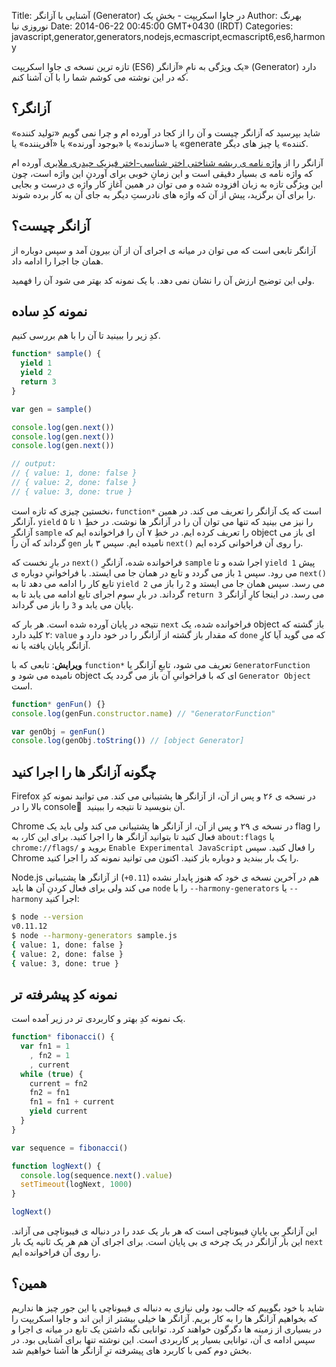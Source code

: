 Title: آشنایی با آزانگر (Generator) در جاوا اسکریپت - بخشِ یک
Author: بهرنگ نوروزی نیا
Date: 2014-06-22 00:45:00 GMT+0430 (IRDT)
Categories: javascript,generator,generators,nodejs,ecmascript,ecmascript6,es6,harmony

تازه ترین نسخه ی جاوا اسکریپت (ES6) یک ویژگی به نامِ «آزانگر» (Generator) دارد که در این نوشته می کوشم شما را با آن آشنا کنم.

## آزانگر؟

شاید بپرسید که آزانگر چیست و آن را از کجا در آورده ام و چرا نمی گویم «تولید کننده» یا «سازنده» یا «بوجود آورنده» یا «آفریننده» یا «generate کننده» یا چیز های دیگر.

آزانگر را از [واژه نامه ی ریشه شناختی اختر شناسی-اختر فیزیک حیدری ملایری][dictionary] آورده ام که واژه نامه ی بسیار دقیقی است و این زمانِ خوبی برای آوردنِ این واژه است، چون این ویژگی تازه به زبان افزوده شده و می توان در همین آغازِ کار واژه ی درست و بجایی را برای آن برگزید، پیش از آن که واژه های نادرستِ دیگر به جای آن به کار برده شوند.

## آزانگر چیست؟

آزانگر تابعی است که می توان در میانه ی اجرای آن از آن بیرون آمد و سپس دوباره از همان جا اجرا را ادامه داد.

ولی این توضیح ارزش آن را نشان نمی دهد. با یک نمونه کد بهتر می شود آن را فهمید.

## نمونه کدِ ساده

کدِ زیر را ببینید تا آن را با هم بررسی کنیم.

```js
function* sample() {
  yield 1
  yield 2
  return 3
}

var gen = sample()

console.log(gen.next())
console.log(gen.next())
console.log(gen.next())

// output:
// { value: 1, done: false }
// { value: 2, done: false }
// { value: 3, done: true }
```

نخستین چیزی که تازه است، `function*` است که یک آزانگر را تعریف می کند. در همین آزانگر، `yield` را نیز می بینید که تنها می توان آن را در آزانگر ها نوشت. در خطِ ۱ تا ۵ آزانگرِ `sample` را تعریف کرده ایم. در خطِ ۷ آن را فراخوانده ایم که object ای باز می گرداند که آن را `gen` نامیده ایم. سپس ۳ بار `next()` را روی آن فراخوانی کرده ایم.

در بارِ نخست که `next()` فراخوانده شده، آزانگرِ `sample` اجرا شده و تا `yield 1` پیش می رود. سپس `1` باز می گردد و تابع در همان جا می ایستد. با فراخوانیِ دوباره ی `next()` تابع کار را ادامه می دهد تا به `yield 2` می رسد. سپس همان جا می ایستد و `2` را باز می گرداند. در بارِ سوم اجرای تابع ادامه می یابد تا به `return 3` می رسد. در اینجا کارِ آزانگر پایان می یابد و `3` را باز می گرداند.

نتیجه در پایان آورده شده است. هر بار که `next` فراخوانده شده، یک object باز گشته که ۲ کلید دارد: `value` که مقدار باز گشته از آزانگر را در خود دارد و `done` که می گوید آیا کارِ آزانگر پایان یافته یا نه.

**ویرایش**: تابعی که با `function*` تعریف می شود، تابعِ آزانگر یا `GeneratorFunction` نامیده می شود و object ای که با فراخوانیِ آن باز می گردد یک `Generator Object` است.

```js
function* genFun() {}
console.log(genFun.constructor.name) // "GeneratorFunction"

var genObj = genFun()
console.log(genObj.toString()) // [object Generator]
```

## چگونه آزانگر ها را اجرا کنید

Firefox در نسخه ی ۲۶ و پس از آن، از آزانگر ها پشتیبانی می کند. می توانید نمونه کدِ بالا را در console ِ آن بنویسید تا نتیجه را ببینید.

Chrome در نسخه ی ۲۹ و پس از آن، از آزانگر ها پشتیبانی می کند ولی باید یک flag را فعال کنید تا بتوانید آزانگر ها را اجرا کنید. برای این کار، به `about:flags` یا `chrome://flags/` بروید و `Enable Experimental JavaScript` را فعال کنید. سپس Chrome را یک بار ببندید و دوباره باز کنید. اکنون می توانید نمونه کد را اجرا کنید.

Node.js هم در آخرین نسخه ی خود که هنوز پایدار نشده (`0.11+`) از آزانگر ها پشتیبانی می کند ولی برای فعال کردنِ آن ها باید `node` را با `--harmony-generators` یا `--harmony` اجرا کنید:

```sh
$ node --version
v0.11.12
$ node --harmony-generators sample.js
{ value: 1, done: false }
{ value: 2, done: false }
{ value: 3, done: true }
```

## نمونه کدِ پیشرفته تر

یک نمونه کدِ بهتر و کاربردی تر در زیر آمده است.

```js
function* fibonacci() {
  var fn1 = 1
    , fn2 = 1
    , current
  while (true) {
    current = fn2
    fn2 = fn1
    fn1 = fn1 + current
    yield current
  }
}

var sequence = fibonacci()

function logNext() {
  console.log(sequence.next().value)
  setTimeout(logNext, 1000)
}

logNext()
```

این آزانگرِ بی پایانِ فیبوناچی است که هر بار یک عدد را در دنباله ی فیبوناچی می آزاند. این بار آزانگر در یک چرخه ی بی پایان است. برای اجرای آن هم هر یک ثانیه یک بار `next` را روی آن فراخوانده ایم.

## همین؟

شاید با خود بگوییم که جالب بود ولی نیازی به دنباله ی فیبوناچی یا این جور چیز ها نداریم که بخواهیم آزانگر ها را به کار بریم. آزانگر ها خیلی بیشتر از این اند و جاوا اسکریپت را در بسیاری از زمینه ها دگرگون خواهند کرد. توانایی نگه داشتن یک تابع در میانه ی اجرا و سپس ادامه ی آن، توانایی بسیار پر کاربردی است. این نوشته تنها برای آشنایی بود. در بخش دوم کمی با کاربرد های پیشرفته ترِ آزانگر ها آشنا خواهیم شد.

[dictionary]: http://dictionary.obspm.fr/?formSearchTextfield=generator&formSubmit=Search&showAll=1
